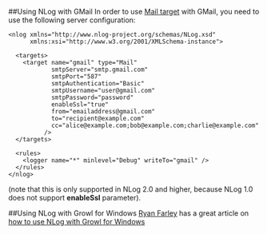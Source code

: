 ##Using NLog with GMail
In order to use [Mail target](Mail-target) with GMail, you need to use the following server configuration:
```
<nlog xmlns="http://www.nlog-project.org/schemas/NLog.xsd"
      xmlns:xsi="http://www.w3.org/2001/XMLSchema-instance">

  <targets>
    <target name="gmail" type="Mail"
            smtpServer="smtp.gmail.com"
            smtpPort="587"
            smtpAuthentication="Basic"
            smtpUsername="user@gmail.com"
            smtpPassword="password"
            enableSsl="true"
            from="emailaddress@gmail.com"
            to="recipient@example.com"
            cc="alice@example.com;bob@example.com;charlie@example.com"
          />
  </targets>

  <rules>
    <logger name="*" minlevel="Debug" writeTo="gmail" />
  </rules>
</nlog>
```
(note that this is only supported in NLog 2.0 and higher, because NLog 1.0 does not support **enableSsl** parameter).

##Using NLog with Growl for Windows
[Ryan Farley](http://ryanfarley.com/blog/articles/about.aspx) has a great article on [how to use NLog with Growl for Windows](http://ryanfarley.com/blog/archive/2010/05/06/announcing-the-growl-for-windows-target-for-nlog.aspx)